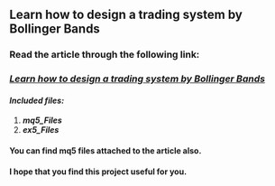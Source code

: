 ## Learn how to design a trading system by Bollinger Bands
### Read the article through the following link:
### ***[Learn how to design a trading system by Bollinger Bands](https://www.mql5.com/en/articles/3039)***
#### ***Included files:***
1. ***mq5_Files***
2. ***ex5_Files***
#### You can find mq5 files attached to the article also.

#### I hope that you find this project useful for you.